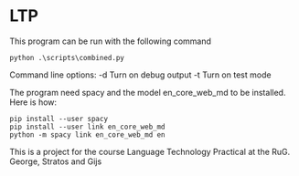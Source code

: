 # LTP

This program can be run with the following command
```
python .\scripts\combined.py
```

Command line options:
	-d 		Turn on debug output
	-t		Turn on test mode
	
	
The program need spacy and the model en_core_web_md to be installed. Here is how:
```
pip install --user spacy
pip install --user link en_core_web_md
python -m spacy link en_core_web_md en
```
This is a project for the course Language Technology Practical at the RuG.
George, Stratos and Gijs
